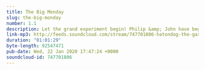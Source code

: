 ```yaml
---
title: The Big Monday
slug: the-big-monday
number: 1.1
description: Let the grand experiment begin! Philip &amp; John have begun to read every Garfield from 2012 until the present day. Their core questions - does Jim Davis want to live anymore? Is Jon Arbuckle a big Peter Gabriel fan? What happened to Lyman?
link-mp3: http://feeds.soundcloud.com/stream/747701806-hatondog-the-garfiles-ep-11-the-big-monday.mp3
duration: "01:01:29"
byte-length: 92547471
pub-date: Wed, 22 Jan 2020 17:47:24 +0000
soundcloud-id: 747701806
---
```

